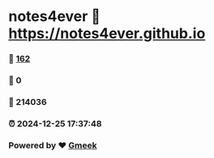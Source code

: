 # notes4ever :link: https://notes4ever.github.io 
### :page_facing_up: [162](https://notes4ever.github.io/tag.html) 
### :speech_balloon: 0 
### :hibiscus: 214036 
### :alarm_clock: 2024-12-25 17:37:48 
### Powered by :heart: [Gmeek](https://github.com/Meekdai/Gmeek)
